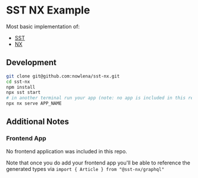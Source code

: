 # SST NX Example

Most basic implementation of:

- [SST](https://sst.dev)
- [NX](https://nx.dev)

## Development

```bash
git clone git@github.com:nowlena/sst-nx.git
cd sst-nx
npm install
npx sst start
# in another terminal run your app (note: no app is included in this repo)
npx nx serve APP_NAME
```

## Additional Notes

### Frontend App

No frontend application was included in this repo.

Note that once you do add your frontend app you'll be able to reference the generated types via `import { Article } from "@sst-nx/graphql"`
